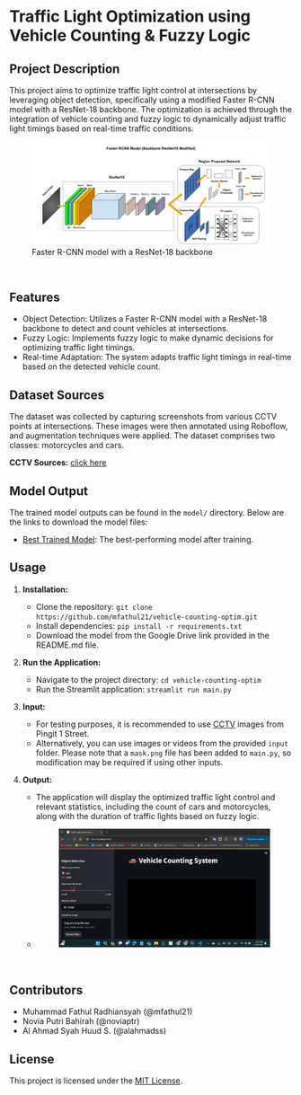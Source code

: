 # Traffic Light Optimization using Vehicle Counting & Fuzzy Logic

## Project Description

This project aims to optimize traffic light control at intersections by leveraging object detection, specifically using a modified Faster R-CNN model with a ResNet-18 backbone. The optimization is achieved through the integration of vehicle counting and fuzzy logic to dynamically adjust traffic light timings based on real-time traffic conditions. <br>

  <figure>
      <img src="assets/arsitektur_model.jpg" alt="faster-rcnn model modified" width="500">
      <figcaption>
          Faster R-CNN model with a ResNet-18 backbone
      </figcaption>
  </figure> <br />

## Features

- Object Detection: Utilizes a Faster R-CNN model with a ResNet-18 backbone to detect and count vehicles at intersections.
- Fuzzy Logic: Implements fuzzy logic to make dynamic decisions for optimizing traffic light timings.
- Real-time Adaptation: The system adapts traffic light timings in real-time based on the detected vehicle count.

## Dataset Sources

The dataset was collected by capturing screenshots from various CCTV points at intersections. These images were then annotated using Roboflow, and augmentation techniques were applied. The dataset comprises two classes: motorcycles and cars.

**CCTV Sources:**
[click here](https://cctv.jogjakota.go.id)

## Model Output

The trained model outputs can be found in the `model/` directory. Below are the links to download the model files:

- [Best Trained Model](https://drive.google.com/drive/folders/1L419RCGY0zDCPojnsGmZsjhzgsRS1UyS?usp=sharing): The best-performing model after training.

## Usage

1. **Installation:**
   - Clone the repository: `git clone https://github.com/mfathul21/vehicle-counting-optim.git`
   - Install dependencies: `pip install -r requirements.txt`
   - Download the model from the Google Drive link provided in the README.md file.

2. **Run the Application:**
   - Navigate to the project directory: `cd vehicle-counting-optim`
   - Run the Streamlit application: `streamlit run main.py`

3. **Input:**
   - For testing purposes, it is recommended to use [CCTV](https://cctv.jogjakota.go.id) images from Pingit 1 Street. 
   - Alternatively, you can use images or videos from the provided `input` folder. Please note that a `mask.png` file has been added to `main.py`, so modification may be required if using other inputs.

4. **Output:**
   - The application will display the optimized traffic light control and relevant statistics, including the count of cars and motorcycles, along with the duration of traffic lights based on fuzzy logic.
   -  <figure>
      <img src="assets/deploy.png" alt="deployment with streamlit" width="500">
      </figure> <br />

## Contributors

- Muhammad Fathul Radhiansyah (@mfathul21)
- Novia Putri Bahirah (@noviaptr)
- Al Ahmad Syah Huud S. (@alahmadss)

## License

This project is licensed under the [MIT License](LICENSE).
